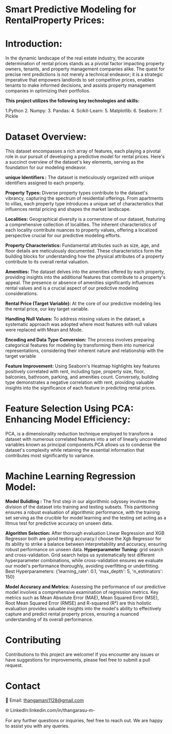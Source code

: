 # Smart Predictive Modeling for RentalProperty Prices:

# Introduction:
In the dynamic landscape of the real estate industry, the accurate determination of rental prices stands as a pivotal factor impacting property owners, tenants, and property management companies alike. The quest for precise rent predictions is not merely a technical endeavor; it is a strategic imperative that empowers landlords to set competitive prices, enables tenants to make informed decisions, and assists property management companies in optimizing their portfolios.

**This project utilizes the following key technologies and skills:**

1.Python 2. Numpy: 3. Pandas: 4. Scikit-Learn: 5. Matplotlib: 6. Seaborn: 7. Pickle

# Dataset Overview: 
This dataset encompasses a rich array of features, each playing a pivotal role in our pursuit of developing a predictive model for rental prices. Here's a succinct overview of the dataset's key elements, serving as the foundation for our modeling endeavor.

**unique Identifiers :** 
The dataset is meticulously organized with unique identifiers assigned to each property.

**Property Types:** 
Diverse property types contribute to the dataset's vibrancy, capturing the spectrum of residential offerings. From apartments to villas, each property type introduces a unique set of characteristics that influences rental pricing and shapes the market landscape.

**Localities:** 
Geographical diversity is a cornerstone of our dataset, featuring a comprehensive collection of localities. The inherent characteristics of each locality contribute nuances to property values, offering a localized perspective crucial for our predictive modeling efforts.

**Property Characteristics:** 
Fundamental attributes such as size, age, and floor details are meticulously documented. These characteristics form the building blocks for understanding how the physical attributes of a property contribute to its overall rental valuation.

**Amenities:** 
The dataset delves into the amenities offered by each property, providing insights into the additional features that contribute to a property's appeal. The presence or absence of amenities significantly influences rental values and is a crucial aspect of our predictive modeling considerations.

**Rental Price (Target Variable):** 
At the core of our predictive modeling lies the rental price, our key target variable. 

**Handling Null Values:**
To address missing values in the dataset, a systematic approach was adopted where most features with null values were replaced with Mean and Mode.

**Encoding and Data Type Conversion:**
The process involves preparing categorical features for modeling by transforming them into numerical representations, considering their inherent nature and relationship with the target variable

**Feature Improvement:** 
Using Seaborn's Heatmap highlights key features positively correlated with rent, including type, property size, floor, balconies, bathroom, parking, and amenities count. Conversely, building type demonstrates a negative correlation with rent, providing valuable insights into the significance of each feature in predicting rental prices.

# Feature Selection Using PCA: Enhancing Model Efficiency:
PCA, is a dimensionality reduction technique employed to transform a dataset with numerous correlated features into a set of linearly uncorrelated variables known as principal components.PCA allows us to condense the dataset's complexity while retaining the essential information that contributes most significantly to variance.

# Machine Learning Regression Model:
**Model Bulidling :** 
The first step in our algorithmic odyssey involves the division of the dataset into training and testing subsets. This partitioning ensures a robust evaluation of algorithmic performance, with the training set serving as the crucible for model learning and the testing set acting as a litmus test for predictive accuracy on unseen data.

**Algorithm Selection:**
 After thorough evaluation Linear Regression and XGB Regressor both are good testing accuracy.I choose the Xgb Regressor for its ability to strike a balance between interpretability and accuracy, ensuring robust performance on unseen data.
**Hyperparameter Tuning:**
grid search and cross-validation. Grid search helps us systematically test different hyperparameter combinations, while cross-validation ensures we evaluate our model's performance thoroughly, avoiding overfitting or underfitting. 
Best Hyperparameters: {'learning_rate': 0.1, 'max_depth': 5, 'n_estimators': 150}

**Model Accuracy and Metrics:**
Assessing the performance of our predictive model involves a comprehensive examination of regression metrics. Key metrics such as Mean Absolute Error (MAE), Mean Squared Error (MSE), Root Mean Squared Error (RMSE) and R-squared (R²) are this holistic evaluation provides valuable insights into the model's ability to effectively capture and predict rental property prices, ensuring a nuanced understanding of its overall performance.

# Contributing
Contributions to this project are welcome! If you encounter any issues or have suggestions for improvements, please feel free to submit a pull request.

# Contact 
📧 Email: thangamani1128@gmail.com

🌐 LinkedIn:linkedin.com/in/thangarasu-m-

For any further questions or inquiries, feel free to reach out. We are happy to assist you with any queries.

​

 







